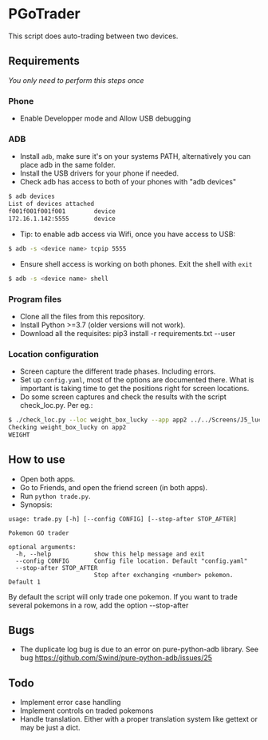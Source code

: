 # PGoTrader

This script does auto-trading between two devices. 

## Requirements

*You only need to perform this steps once*

### Phone
- Enable Developper mode and Allow USB debugging

### ADB
- Install `adb`, make sure it's on your systems PATH, alternatively you can place adb in the same folder.
- Install the USB drivers for your phone if needed.
- Check adb has access to both of your phones with "adb devices"
```bash
$ adb devices
List of devices attached
f001f001f001f001        device
172.16.1.142:5555       device
```
- Tip: to enable adb access via Wifi, once you have access to USB:
```bash
$ adb -s <device name> tcpip 5555
```
- Ensure shell access is working on both phones. Exit the shell with `exit`
```bash
$ adb -s <device name> shell
```

### Program files

- Clone all the files from this repository.
- Install Python >=3.7 (older versions will not work).
- Download all the requisites: pip3 install -r requirements.txt --user

### Location configuration

- Screen capture the different trade phases. Including errors.
- Set up `config.yaml`, most of the options are documented there. What is important is taking time to get the positions right for screen locations.
- Do some screen captures and check the results with the script check_loc.py. Per eg.:
```bash
$ ./check_loc.py --loc weight_box_lucky --app app2 ../../Screens/J5_lucky.png
Checking weight_box_lucky on app2
WEIGHT
```

## How to use
- Open both apps.
- Go to Friends, and open the friend screen (in both apps).
- Run `python trade.py`.
- Synopsis:
```
usage: trade.py [-h] [--config CONFIG] [--stop-after STOP_AFTER]

Pokemon GO trader

optional arguments:
  -h, --help            show this help message and exit
  --config CONFIG       Config file location. Default "config.yaml"
  --stop-after STOP_AFTER
                        Stop after exchanging <number> pokemon. Default 1
```

By default the script will only trade one pokemon. If you want to trade several pokemons in a row, add the option --stop-after <number>

## Bugs

- The duplicate log bug is due to an error on pure-python-adb library. See bug https://github.com/Swind/pure-python-adb/issues/25

## Todo

- Implement error case handling
- Implement controls on traded pokemons
- Handle translation. Either with a proper translation system like gettext or may be just a dict.
